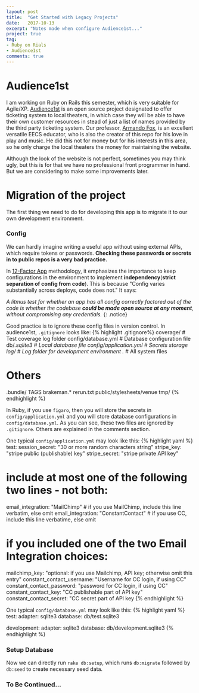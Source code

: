 ```yaml
---
layout: post
title:  "Get Started with Legacy Projects"
date:   2017-10-13
excerpt: "Notes made when configure Audience1st..."
project: true
tag:
- Ruby on Rials
- Audience1st
comments: true
---	
```


# Audience1st
I am working on Ruby on Rails this semester, which is very suitable for Agile/XP. [Audience1st](https://github.com/WanNJ/audience1st) is an open source project designated to offer ticketing system to local theaters, in which case they will be able to have their own customer resources in stead of just a list of names provided by the third party ticketing system. Our professor, [Armando Fox](http://www.armandofox.com/), is an excellent versatile EECS educator, who is also the creator of this repo for his love in play and music. He did this not for money but for his interests in this area, so he only charge the local theaters the money for maintaining the website.

Although the look of the website is not perfect, sometimes you may think ugly, but this is for that we have no professional front programmer in hand. But we are considering to make some improvements later.

# Migration of the project
The first thing we need to do for developing this app is to migrate it to our own development environment.

### Config
We can hardly imagine writing a useful app without using external APIs, which require tokens or passwords. **Checking these passwords or secrets in to public repos is a very bad practice.**

In [12-Factor App](https://12factor.net) methodology, it emphasizes the importance to keep configurations in the environment to implement **independency**(**strict separation of config from code**). This is because "Config varies substantially across deploys, code does not." It says:

*A litmus test for whether an app has all config correctly factored out of the code is whether the codebase **could be made open source at any moment**, without compromising any credentials.*
{: .notice}

Good practice is to ignore these config files in version control. In audience1st, `.gitignore` looks like:
{% highlight  .gitignore%}
coverage/               # Test coverage log folder
config/database.yml     # Database configuration file
db/*.sqlite3	        # Local database file
config/application.yml  # Secrets storage
log/                    # Log folder for development environment
.*                      # All system files

# Others
.bundle/
TAGS
brakeman.*
rerun.txt
public/stylesheets/venue
tmp/
{% endhighlight %}

In Ruby, if you use `figaro`, then you will store the secrets in `config/application.yml` and you will store database configurations in `config/database.yml`. As you can see, these two files are ignored by `.gitignore`. Others are explained in the comments section.

One typical `config/application.yml` may look like this:
{% highlight yaml %}
test:
session_secret: "30 or more random characters string"
stripe_key: "stripe public (publishable) key"
stripe_secret: "stripe private API key"
# include at most one of the following two lines - not both:
email_integration: "MailChimp"  # if you use MailChimp, include this line verbatim, else omit
email_integration: "ConstantContact" # if you use CC, include this line verbatime, else omit
# if you included one of the two Email Integration choices:
mailchimp_key: "optional: if you use Mailchimp, API key; otherwise omit this entry"
constant_contact_username: "Username for CC login, if using CC"
constant_contact_password: "password for CC login, if using CC"
constant_contact_key: "CC publishable part of API key"
constant_contact_secret: "CC secret part of API key
{% endhighlight %}

One typical `config/database.yml` may look like this:
{% highlight yaml %}
test:
  adapter: sqlite3
  database: db/test.sqlite3

development:
  adapter: sqlite3
  database: db/development.sqlite3
{% endhighlight %}

### Setup Database
Now we can directly run `rake db:setup`, which runs `db:migrate` followed by `db:seed` to create necessary seed data.

### To Be Continued...

